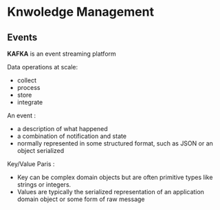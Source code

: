# Knwoledge Management


## Events 

**KAFKA** is an event streaming platform

Data operations at scale: 
- collect
- process
- store
- integrate

An event : 
- a description of what happened
- a combination of notification and state
- normally represented in some structured format, such as JSON or an object serialized 

Key/Value Paris : 
- Key can be complex domain objects but are often primitive types like strings or integers.
- Values are typically the serialized representation of an application domain object or some form of raw message
